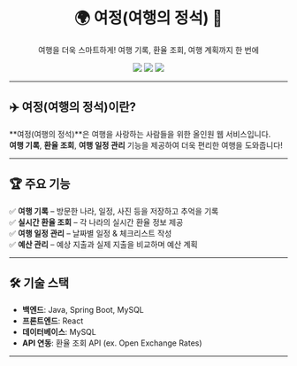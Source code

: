 <div align="center">
  <h1>🌍 여정(여행의 정석) 🚀</h1>
  <p>여행을 더욱 스마트하게! 여행 기록, 환율 조회, 여행 계획까지 한 번에</p>
  <img src="https://img.shields.io/badge/Java-ED8B00?style=for-the-badge&logo=java&logoColor=white">
  <img src="https://img.shields.io/badge/Spring%20Boot-6DB33F?style=for-the-badge&logo=spring-boot&logoColor=white">
  <img src="https://img.shields.io/badge/MySQL-4479A1?style=for-the-badge&logo=mysql&logoColor=white">
</div>

---

## ✈️ 여정(여행의 정석)이란?  
**여정(여행의 정석)**은 여행을 사랑하는 사람들을 위한 올인원 웹 서비스입니다.  
**여행 기록**, **환율 조회**, **여행 일정 관리** 기능을 제공하여 더욱 편리한 여행을 도와줍니다!  

---

## 🏆 주요 기능  

✅ **여행 기록** – 방문한 나라, 일정, 사진 등을 저장하고 추억을 기록  
✅ **실시간 환율 조회** – 각 나라의 실시간 환율 정보 제공  
✅ **여행 일정 관리** – 날짜별 일정 & 체크리스트 작성  
✅ **예산 관리** – 예상 지출과 실제 지출을 비교하며 예산 계획  

---

## 🛠️ 기술 스택  

- **백엔드**: Java, Spring Boot, MySQL  
- **프론트엔드**: React
- **데이터베이스**: MySQL  
- **API 연동**: 환율 조회 API (ex. Open Exchange Rates)  

---
